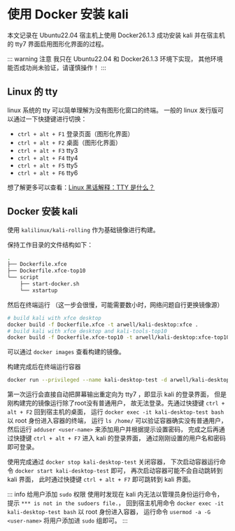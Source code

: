 # 使用 Docker 安装 kali

本文记录在 Ubuntu22.04 宿主机上使用 Docker26.1.3 成功安装 kali 并在宿主机的 tty7 界面启用图形化界面的过程。

::: warning 注意
我只在 Ubuntu22.04 和 Docker26.1.3 环境下实现，
其他环境能否成功尚未验证，请谨慎操作！
:::

## Linux 的 tty

linux 系统的 tty 可以简单理解为没有图形化窗口的终端。
一般的 linux 发行版可以通过一下快捷键进行切换：
- `ctrl + alt + F1` 登录页面（图形化界面）
- `ctrl + alt + F2` 桌面（图形化界面）
- `ctrl + alt + F3` tty3
- `ctrl + alt + F4` tty4
- `ctrl + alt + F5` tty5
- `ctrl + alt + F6` tty6

想了解更多可以查看：[Linux 黑话解释：TTY 是什么？](https://linux.cn/article-14093-1.html)

## Docker 安装 kali

使用 `kalilinux/kali-rolling` 作为基础镜像进行构建。

保持工作目录的文件结构如下：

```sh
.
├── Dockerfile.xfce
├── Dockerfile.xfce-top10
└── script
    ├── start-docker.sh
    └── xstartup
```

然后在终端运行 （这一步会很慢，可能需要数小时，网络问题自行更换镜像源）
```sh
# build kali with xfce desktop
docker build -f Dockerfile.xfce -t arwell/kali-desktop:xfce .
# build kali with xfce desktop and kali-tools-top10
docker build -f Dockerfile.xfce-top10 -t arwell/kali-desktop:xfce-top10 .
```

可以通过 `docker images` 查看构建的镜像。

构建完成后在终端运行容器
```sh
docker run --privileged --name kali-desktop-test -d arwell/kali-desktop:xfce
```

第一次运行会直接自动把屏幕输出重定向为 tty7 ，即显示 kali 的登录界面，
但是刚构建完的镜像运行除了root没有普通用户，
故无法登录。先通过快捷键 `ctrl + alt + F2` 回到宿主机的桌面，
运行 `docker exec -it kali-desktop-test bash` 以 root 身份进入容器的终端，
运行 `ls /home/` 可以验证容器确实没有普通用户，
然后运行 `adduser <user-name>` 来添加用户并根据提示设置密码，
完成之后再通过快捷键 `ctrl + alt + F7` 进入 kali 的登录界面，
通过刚刚设置的用户名和密码即可登录。

使用完成通过 `docker stop kali-desktop-test` 关闭容器，
下次启动容器运行命令 `docker start kali-desktop-test` 即可，
再次启动容器可能不会自动跳转到 kali 界面，
此时通过快捷键 `ctrl + alt + F7` 即可跳转到 kali 界面。

::: info 给用户添加 `sudo` 权限
使用时发现在 kali 内无法以管理员身份运行命令，
提示 `*** is not in the sudoers file.`，
回到宿主机用命令 `docker exec -it kali-desktop-test bash` 以 root 身份进入容器，
运行命令 `usermod -a -G <user-name>` 将用户添加进 `sudo` 组即可。
:::
